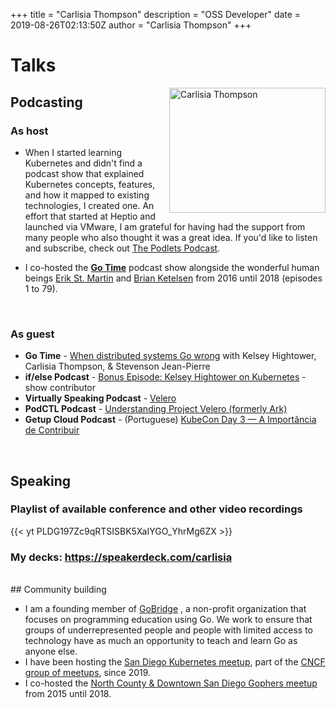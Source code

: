 +++
title = "Carlisia Thompson"
description = "OSS Developer"
date = 2019-08-26T02:13:50Z
author = "Carlisia Thompson"
+++
# Talks
<img src="/images/headshot-square.png" alt="Carlisia Thompson" title="Carlisia Thompson" width="250" height="200" align="right"/>

## Podcasting

### As host

* When I started learning Kubernetes and didn't find a podcast show that explained Kubernetes concepts, features, and how it mapped to existing technologies, I created one. An effort that started at Heptio and launched via VMware, I am grateful for having had the support from many people who also thought it was a great idea. If you'd like to listen and subscribe, check out [The Podlets Podcast](https://thepodlets.io/).

* I co-hosted the **[Go Time](https://changelog.com/gotime)** podcast show alongside the wonderful human beings [Erik St. Martin](https://twitter.com/erikstmartin) and [Brian Ketelsen](https://twitter.com/bketelsen) from 2016 until 2018 (episodes 1 to 79).
</br>

### As guest

* <b>Go Time</b> - [When distributed systems Go wrong](https://changelog.com/gotime/156) with Kelsey Hightower, Carlisia Thompson, & Stevenson Jean-Pierre
* <b>if/else Podcast</b> - [Bonus Episode: Kelsey Hightower on Kubernetes](https://ifelsepodcast.com/episodes/bonus-episode-kelsey-hightower-on-kubernetes-IxJUAcvi) - show contributor
* <b>Virtually Speaking Podcast</b> - [Velero](https://blogs.vmware.com/virtualblocks/2019/08/02/vspeaking-podcast-velero/)
* <b>PodCTL Podcast</b> - [Understanding Project Velero (formerly Ark)](http://podcast.podctl.com/110399/986641-understanding-project-velero-formerly-ark/)
* <b>Getup Cloud Podcast</b> - (Portuguese) [KubeCon Day 3 — A Importância de Contribuir](https://blog.getupcloud.com/kubicast-21-ba50753c7b80)

</br>

## Speaking

### Playlist of available conference and other video recordings

{{< yt PLDG197Zc9qRTSISBK5XaIYGO_YhrMg6ZX >}}

### My decks: https://speakerdeck.com/carlisia
</br>
## Community building

* I am a founding member of <a href="http://golangbridge.org" target="_blank" title="gobridge">GoBridge</a> , a non-profit organization that focuses on programming education using Go. We work to ensure that groups of underrepresented people and people with limited access to technology have as much an opportunity to teach and learn Go as anyone else.</br>
* I have been hosting the <a href="http://www.meetup.com/San-Diego-Kubernetes-Meetup/" target="_blank" title="San Diego Kubernetes Meetup">San Diego Kubernetes meetup</a>, part of the <a href="https://www.meetup.com/pro/cncf/" target="_blank" title="CNCF Meetup">CNCF group of meetups</a>, since 2019.</br>
* I co-hosted the <a href="http://www.meetup.com/sdgophers/" target="_blank" title="sdgophers">North County & Downtown San Diego Gophers meetup</a> from 2015 until 2018. </br>
